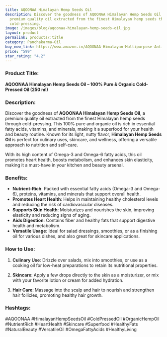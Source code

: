 ```yaml
---
title: AQOONAA Himalayan Hemp Seeds Oil
description: Discover the goodness of AQOONAA Himalayan Hemp Seeds Oil, a
  premium quality oil extracted from the finest Himalayan hemp seeds through
  cold-pressing.
image: /images/blog/aqoonaa-himalayan-hemp-seeds-oil.jpg
layout: product
permalink: products/:title
category: Panchakarma-Oil
buy_now_link: https://www.amazon.in/AQOONAA-Himalayan-Multipurpose-Anti-Ageing-Anti-Inflammatory/dp/B0CS3LS26N/ref=sr_1_1_sspa?crid=9CPMK51RVEW3&tag=ayushmonk-21
price: "599"
star_rating: "4.2"
---
```

### Product Title:
**AQOONAA Himalayan Hemp Seeds Oil – 100% Pure & Organic Cold-Pressed Oil (250 ml)**

### Description:
Discover the goodness of **AQOONAA Himalayan Hemp Seeds Oil**, a premium quality oil extracted from the finest Himalayan hemp seeds through cold-pressing. This 100% pure and organic oil is rich in essential fatty acids, vitamins, and minerals, making it a superfood for your health and beauty routine. Known for its light, nutty flavor, **Himalayan Hemp Seeds Oil** is perfect for culinary uses, skincare, and wellness, offering a versatile approach to nutrition and self-care.

With its high content of Omega-3 and Omega-6 fatty acids, this oil promotes heart health, boosts metabolism, and enhances skin elasticity, making it a must-have in your kitchen and beauty arsenal.

### Benefits:
- **Nutrient-Rich**: Packed with essential fatty acids (Omega-3 and Omega-6), proteins, vitamins, and minerals that support overall health.
- **Promotes Heart Health**: Helps in maintaining healthy cholesterol levels and reducing the risk of cardiovascular diseases.
- **Supports Skin Health**: Moisturizes and nourishes the skin, improving elasticity and reducing signs of aging.
- **Aids Digestion**: Contains fiber and healthy fats that support digestive health and metabolism.
- **Versatile Usage**: Ideal for salad dressings, smoothies, or as a finishing oil for various dishes, and also great for skincare applications.

### How to Use:
1. **Culinary Use**: Drizzle over salads, mix into smoothies, or use as a cooking oil for low-heat preparations to retain its nutritional properties.

2. **Skincare**: Apply a few drops directly to the skin as a moisturizer, or mix with your favorite lotion or cream for added hydration.

3. **Hair Care**: Massage into the scalp and hair to nourish and strengthen hair follicles, promoting healthy hair growth.

### Hashtags:
#AQOONAA #HimalayanHempSeedsOil #ColdPressedOil #OrganicHempOil #NutrientRich #HeartHealth #Skincare #Superfood #HealthyFats #NaturalBeauty #VersatileOil #OmegaFattyAcids #HealthyLiving
